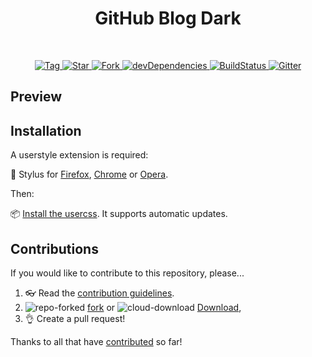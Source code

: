 <h1 align="center">GitHub Blog Dark</h1>
<br>
<p align="center">
  <a href="https://github.com/StylishThemes/GitHub-Blog-Dark/tags">
    <img src="https://img.shields.io/github/tag/StylishThemes/GitHub-Blog-Dark.svg?label=tag" alt="Tag">
  </a>
  <a href="https://github.com/StylishThemes/GitHub-Blog-Dark/stargazers">
    <img src="https://github-svg-buttons.herokuapp.com/star.svg?user=StylishThemes&repo=GitHub-Blog-Dark&style=flat&background=007ec6" alt="Star">
  </a>
  <a href="https://github.com/StylishThemes/GitHub-Blog-Dark/fork">
    <img src="https://github-svg-buttons.herokuapp.com/fork.svg?user=StylishThemes&repo=GitHub-Blog-Dark&style=flat&background=007ec6" alt="Fork">
  </a>
  <a href="https://david-dm.org/StylishThemes/GitHub-Blog-Dark?type=dev">
    <img src="https://img.shields.io/david/dev/StylishThemes/GitHub-Blog-Dark.svg?label=%20devDependencies%20" alt="devDependencies">
  </a>
  <a href="https://travis-ci.org/StylishThemes/GitHub-Blog-Dark">
    <img src="https://travis-ci.org/StylishThemes/GitHub-Blog-Dark.svg?branch=master" alt="BuildStatus">
  </a>
  <a href="https://gitter.im/StylishThemes/Lobby">
    <img src="https://img.shields.io/gitter/room/StylishThemes/GitHub-Blog-Dark.js.svg?maxAge=2592000"  alt="Gitter">
  </a>
</p>

## Preview



## Installation

A userstyle extension is required:

🎨 Stylus for [Firefox](https://addons.mozilla.org/en-US/firefox/addon/styl-us/), [Chrome](https://chrome.google.com/webstore/detail/stylus/clngdbkpkpeebahjckkjfobafhncgmne) or [Opera](https://addons.opera.com/en-gb/extensions/details/stylus/).

Then:

📦 [Install the usercss](https://github.com/StylishThemes/GitHub-Blog-Dark/raw/master/github-blog-dark.user.css). It supports automatic updates.

## Contributions

If you would like to contribute to this repository, please...

1. 👓 Read the [contribution guidelines](CONTRIBUTING.md).
2. ![repo-forked](https://user-images.githubusercontent.com/136959/42383736-c4cb0db8-80fd-11e8-91ca-12bae108bccc.png) [fork](https://github.com/StylishThemes/GitHub-Blog-Dark/fork) or ![cloud-download](https://user-images.githubusercontent.com/136959/42401932-9ee9cae0-813d-11e8-8691-16e29a85d3b9.png)
[Download](https://github.com/StylishThemes/GitHub-Blog-Dark/archive/master.zip),
3. 👌 Create a pull request!

Thanks to all that have [contributed](AUTHORS) so far!

